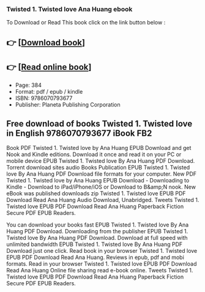 ### Twisted 1. Twisted love Ana Huang ebook

To Download or Read This book click on the link button below :

## 👉  [**[Download book](http://filesbooks.info/download.php?group=book&from=github.com&id=654634&lnk=1081 "Download book")**]

## 👉  [**[Read online book](http://filesbooks.info/download.php?group=book&from=github.com&id=654634&lnk=1081 "Read online book")**]


* Page: 384
* Format: pdf / epub / kindle
* ISBN: 9786070793677
* Publisher: Planeta Publishing Corporation



## Free download of books Twisted 1. Twisted love in English 9786070793677 iBook FB2


Book PDF Twisted 1. Twisted love by Ana Huang EPUB Download and get Nook and Kindle editions. Download it once and read it on your PC or mobile device EPUB Twisted 1. Twisted love By Ana Huang PDF Download. Torrent download sites audio Books Publication EPUB Twisted 1. Twisted love By Ana Huang PDF Download file formats for your computer. New PDF Twisted 1. Twisted love by Ana Huang EPUB Download - Downloading to Kindle - Download to iPad/iPhone/iOS or Download to B&amp;amp;N nook. New eBook was published downloads zip Twisted 1. Twisted love EPUB PDF Download Read Ana Huang Audio Download, Unabridged. Tweets Twisted 1. Twisted love EPUB PDF Download Read Ana Huang Paperback Fiction Secure PDF EPUB Readers.

You can download your books fast EPUB Twisted 1. Twisted love By Ana Huang PDF Download. Downloading from the publisher EPUB Twisted 1. Twisted love By Ana Huang PDF Download. Download at full speed with unlimited bandwidth EPUB Twisted 1. Twisted love By Ana Huang PDF Download just one click. Read book in your browser Twisted 1. Twisted love EPUB PDF Download Read Ana Huang. Reviews in epub, pdf and mobi formats. Read in your browser Twisted 1. Twisted love EPUB PDF Download Read Ana Huang Online file sharing read e-book online. Tweets Twisted 1. Twisted love EPUB PDF Download Read Ana Huang Paperback Fiction Secure PDF EPUB Readers.





